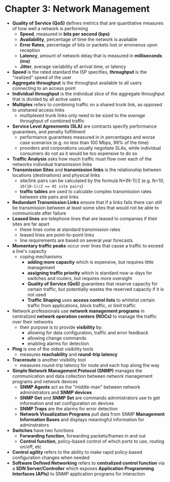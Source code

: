 # Chapter 3: Network Management

- **Quality of Service (QoS)** defines metrics that are quantitative measures of how well a network is performing
  - **Speed**, measured in **bits per second (bps)**
  - **Availability**, percentage of time the network is available
  - **Error Rates**, percentage of bits or packets lost or erroneous upon reception
  - **Latency**, amount of network delay that is measured in **milliseconds (ms)**
  - **Jitter**, average variability of arrival time, or latency
- **Speed** is the rated standard the ISP specifies, **throughput** is the "realized" speed of the user
- **Aggregate throughput** is the throughput available to all users connecting to an access point
- **Individual throughput** is the individual slice of the aggregate throughput that is divided by all active users
- **Multiplex** refers to combining traffic on a shared trunk link, as opposed to unshared access links
  - multiplexed trunk links only need to be sized to the _average_ throughput of combined traffic
- **Service Level Agreements (SLA)** are contracts specify performance guarantees, and penalty fulfillment
  - performance guarantees measured in in percentages and worse case scenarios (e.g. no less than 100 Mbps, 99% of the time)
  - providers and corporations usually negotiate SLAs, while individual consumers do not as it would be too expensive to do so
- **Traffic Analysis** asks how much traffic must flow over each of the networks individual transmission links
- **Transmission Sites** and **transmission links** is the relationship between locations (destinations) and physical links
  - site/link pairs can be calculated by the formula N\*(N-1)/2 (e.g. N=10, `10(10-1)/2 == 45 site pairs`)
  - **traffic tables** are used to calculate complex transmission rates between site pairs and links
- **Redundant Transmission Links** ensure that if a links fails there can still be transmission between at least some sites that would not be able to communicate after failure
- **Leased lines** are telephone lines that are leased to companies if their sites are far apart
  - these lines come at standard transmission rates
  - leased lines are point-to-point links
  - line requirements are based on several year forecasts
- **Momentary traffic peaks** occur over lines that cause a traffic to exceed a line's capacity
  - coping mechanisms
    - **adding more capacity** which is expensive, but requires little management
    - **assigning traffic priority** which is standard now-a-days for switches and routers, but requires more oversight
    - **Quality of Service (QoS)** guarantees that reserve capacity for certain traffic, but potentially wastes the reserved capacity if it is not used
    - **Traffic Shaping** uses **access control lists** to whitelist certain traffic from applications, block traffic, or limit traffic
- Network professionals use **network management programs** in centralized **network operation centers (NOCs)** to manage the traffic over their networks
  - their purpose is to provide **visibility** by:
    - allowing for data configuration, traffic and error feedback
    - allowing change commands
    - enabling alarms for detection
- **Ping** is one of the oldest visibility tools
  - measures **reachability** and **round-trip latency**
- **Traceroute** is another visibility tool
  - measures round-trip latency for route and each hop along the way
- **Simple Network Management Protocol (SNMP)** manages the communication and data collection between network management programs and network devices
  - **SNMP Agents** act as the "middle-man" between network administrators and **SNMP devices**
  - **SNMP Get** and **SNMP Set** are commands administrators use to get information and set configuration on devices
  - **SNMP Traps** are the alarms for error detection
  - **Network Visualization Programs** pull data from SNMP **Management Information Bases** and displays meaningful information for adminstrators
- **Switches** have two functions
  - **Forwarding function**, forwarding packets/frames in and out
  - **Control function**, policy-based control of which ports to use, routing on/off, etc
- **Control agility** refers to the ability to make rapid policy-based configuration changes when needed
- **Software Defined Networking** refers to **centralized control function** via a **SDN Server/Controller** which exposes **Application Programming Interfaces (APIs)** to SNMP application programs for interaction
